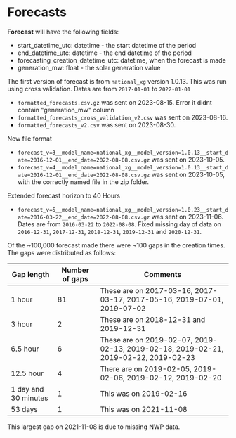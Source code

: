 # Forecasts

**Forecast** will have the following fields:

- start_datetime_utc: datetime - the start datetime of the period
- end_datetime_utc: datetime - the end datetime of the period
- forecasting_creation_datetime_utc: datetime, when the forecast is made
- generation_mw: float - the solar generation value

The first version of forecast is from `national_xg` version 1.0.13. 
This was run using cross validation. Dates are from `2017-01-01` to `2022-01-01` 

- `formatted_forecasts.csv.gz` was sent on 2023-08-15. Error it didnt contain "generation_mw" column
- `formatted_forecasts_cross_validation_v2.csv` was sent on 2023-08-16. 
- `formatted_forecasts_v2.csv` was sent on 2023-08-30. 

New file format
- `forecast_v=3__model_name=national_xg__model_version=1.0.13__start_date=2016-12-01__end_date=2022-08-08.csv.gz` was sent on 2023-10-05. 
- `forecast_v=4__model_name=national_xg__model_version=1.0.13__start_date=2016-12-01__end_date=2022-08-08.csv.gz` was sent on 2023-10-05, with the correctly named file in the zip folder. 

Extended forecast horizon to 40 Hours
- `forecast_v=5__model_name=national_xg__model_version=1.0.23__start_date=2016-03-22__end_date=2022-08-08.csv.gz` was sent on 2023-11-06. Dates are from `2016-03-22` to `2022-08-08`. Fixed missing day of data on `2016-12-31`, `2017-12-31`, `2018-12-31`, `2019-12-31` and `2020-12-31`.

Of the ~100,000 forecast made there were ~100 gaps in the creation times.
The gaps were distributed as follows:

| Gap length           | Number of gaps | Comments                                                                            | 
|----------------------|----------------|-------------------------------------------------------------------------------------|
| 1 hour               | 81             | These are on 2017-03-16, 2017-03-17, 2017-05-16, 2019-07-01, 2019-07-02             |
| 3 hour               | 2              | These are on 2018-12-31 and 2019-12-31                                              |
| 6.5 hour             | 6              | These are on 2019-02-07, 2019-02-13, 2019-02-18, 2019-02-21, 2019-02-22, 2019-02-23 |
| 12.5 hour            | 4              | There are on 2019-02-05, 2019-02-06, 2019-02-12, 2019-02-20|                        |
| 1 day and 30 minutes | 1              | This was on 2019-02-16                                                              |
| 53 days              | 1              | This was on 2021-11-08                                                              |

This largest gap on 2021-11-08 is due to missing NWP data.